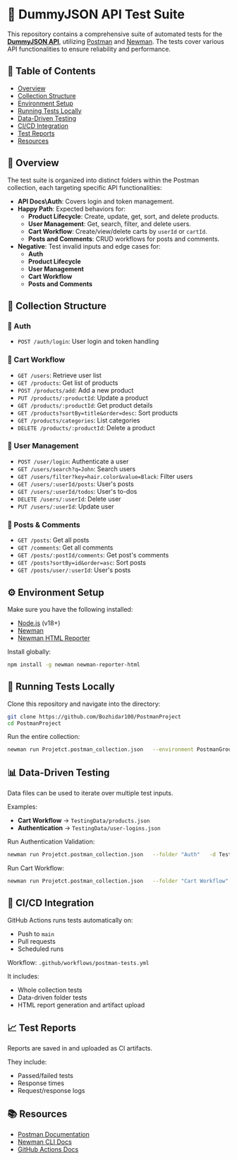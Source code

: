 # 🧪 DummyJSON API Test Suite

This repository contains a comprehensive suite of automated tests for the [**DummyJSON API**](https://dummyjson.com/), utilizing [Postman](https://www.postman.com/) and [Newman](https://github.com/postmanlabs/newman). The tests cover various API functionalities to ensure reliability and performance.

## 📖 Table of Contents

- [Overview](#overview)
- [Collection Structure](#collection-structure)
- [Environment Setup](#environment-setup)
- [Running Tests Locally](#running-tests-locally)
- [Data-Driven Testing](#data-driven-testing)
- [CI/CD Integration](#cicd-integration)
- [Test Reports](#test-reports)
- [Resources](#resources)

## 📄 <a id="overview">Overview</a>

The test suite is organized into distinct folders within the Postman collection, each targeting specific API functionalities:

- **API Docs\Auth**: Covers login and token management.
- **Happy Path**: Expected behaviors for:
  - **Product Lifecycle**: Create, update, get, sort, and delete products.
  - **User Management**: Get, search, filter, and delete users.
  - **Cart Workflow**: Create/view/delete carts by `userId` or `cartId`.
  - **Posts and Comments**: CRUD workflows for posts and comments.
- **Negative**: Test invalid inputs and edge cases for:
  - **Auth**
  - **Product Lifecycle**
  - **User Management**
  - **Cart Workflow**
  - **Posts and Comments**

## 📁 <a id="collection-structure">Collection Structure</a>

### 🔐 Auth

- `POST /auth/login`: User login and token handling

### 🛒 Cart Workflow

- `GET /users`: Retrieve user list
- `GET /products`: Get list of products
- `POST /products/add`: Add a new product
- `PUT /products/:productId`: Update a product
- `GET /products/:productId`: Get product details
- `GET /products?sortBy=title&order=desc`: Sort products
- `GET /products/categories`: List categories
- `DELETE /products/:productId`: Delete a product

### 👤 User Management

- `POST /user/login`: Authenticate a user
- `GET /users/search?q=John`: Search users
- `GET /users/filter?key=hair.color&value=Black`: Filter users
- `GET /users/:userId/posts`: User's posts
- `GET /users/:userId/todos`: User's to-dos
- `DELETE /users/:userId`: Delete user
- `PUT /users/:userId`: Update user

### 📝 Posts & Comments

- `GET /posts`: Get all posts
- `GET /comments`: Get all comments
- `GET /posts/:postId/comments`: Get post's comments
- `GET /posts?sortBy=id&order=asc`: Sort posts
- `GET /posts/user/:userId`: User's posts

## ⚙️ <a id="environment-setup">Environment Setup</a>

Make sure you have the following installed:

- [Node.js](https://nodejs.org/) (v18+)
- [Newman](https://github.com/postmanlabs/newman)
- [Newman HTML Reporter](https://github.com/postmanlabs/newman-reporter-html)

Install globally:

```bash
npm install -g newman newman-reporter-html
```

## 🧪 <a id="running-tests-locally">Running Tests Locally</a>

Clone this repository and navigate into the directory:

```bash
git clone https://github.com/Bozhidar100/PostmanProject
cd PostmanProject
```

Run the entire collection:

```bash
newman run Projetct.postman_collection.json   --environment PostmanGroupProject.postman_environment.json   --reporters cli,junit,html   --reporter-junit-export results.xml   --reporter-html-export report.html
```

## 📊 <a id="data-driven-testing">Data-Driven Testing</a>

Data files can be used to iterate over multiple test inputs.

Examples:

- **Cart Workflow** → `TestingData/products.json`
- **Authentication** → `TestingData/user-logins.json`

Run Authentication Validation:

```bash
newman run Projetct.postman_collection.json   --folder "Auth"   -d TestingData/user-logins.json   --reporters cli,jinit,html   --reporter-junit-export results.xml   --reporter-html-export report.html
```

Run Cart Workflow:

```bash
newman run Projetct.postman_collection.json   --folder "Cart Workflow"   -d TestingData/products.json   --reporters cli,jinit,html   --reporter-junit-export results.xml   --reporter-html-export report.html
```

## 🚀 <a id="cicd-integration">CI/CD Integration</a>

GitHub Actions runs tests automatically on:

- Push to `main`
- Pull requests
- Scheduled runs

Workflow: `.github/workflows/postman-tests.yml`

It includes:

- Whole collection tests
- Data-driven folder tests
- HTML report generation and artifact upload

## 📈 <a id="test-reports">Test Reports</a>

Reports are saved in and uploaded as CI artifacts.

They include:

- Passed/failed tests
- Response times
- Request/response logs

## 📚 <a id="resources">Resources</a>

- [Postman Documentation](https://learning.postman.com/)
- [Newman CLI Docs](https://www.npmjs.com/package/newman)
- [GitHub Actions Docs](https://docs.github.com/en/actions)
